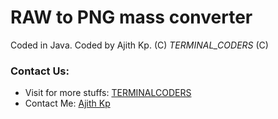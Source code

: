 # RAW to PNG mass converter
Coded in Java. Coded by Ajith Kp.
(C) _TERMINAL_CODERS_ (C)


### Contact Us:

 * Visit for more stuffs: [TERMINALCODERS](http://www.terminalcoders.blogspot.com)
 * Contact Me: [Ajith Kp](http://fb.com/ajithkp560)
